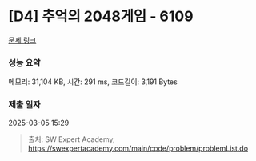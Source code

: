 # [D4] 추억의 2048게임 - 6109 

[문제 링크](https://swexpertacademy.com/main/code/problem/problemDetail.do?contestProbId=AWbrg9uabZsDFAWQ) 

### 성능 요약

메모리: 31,104 KB, 시간: 291 ms, 코드길이: 3,191 Bytes

### 제출 일자

2025-03-05 15:29



> 출처: SW Expert Academy, https://swexpertacademy.com/main/code/problem/problemList.do